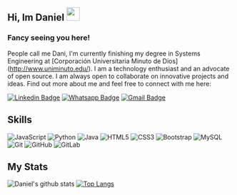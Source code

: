 ## Hi, Im Daniel  <img src="https://raw.githubusercontent.com/aemmadi/aemmadi/master/wave.gif" width="30px">
### Fancy seeing you here!

People call me Dani, I'm currently finishing my degree in Systems Engineering at [Corporación Universitaria Minuto de Dios] (http://www.uniminuto.edu/). I am a technology enthusiast and an advocate of open source. I am always open to collaborate on innovative projects and ideas. Find out more about me and feel free to connect with me here:

[![Linkedin Badge](https://img.shields.io/badge/-Linkeding-0e76a8?style=social-square&logo=Linkedin&logoColor=white&link=https://www.linkedin.com/in/daniel-duran-acevedo//)](https://www.linkedin.com/in/daniel-duran-acevedo/)
[![Whatsapp Badge](https://img.shields.io/badge/-Whatsapp-20603D?style=social-square&logo=Whatsapp&logoColor=white&link=https://api.whatsapp.com/send?phone=+573192276664)](https://api.whatsapp.com/send?phone=+573192276664)
[![Gmail Badge](https://img.shields.io/badge/-Gmail-db4a39??style=plastic&logo=Gmail&logoColor=white&link=mailto:daniels.geek@gmail.com)](mailto:daniels.geek@gmail.com)


## Skills
![JavaScript](https://img.shields.io/badge/-JavaScript-black?style=flat-square&logo=javascript)
![Python](https://img.shields.io/badge/-Python-black?style=flat-square&logo=Python)
![Java](https://img.shields.io/badge/-java-E34A86?style=flat-square&logo=java)
![HTML5](https://img.shields.io/badge/-HTML5-E34F26?style=flat-square&logo=html5&logoColor=white)
![CSS3](https://img.shields.io/badge/-CSS3-1572B6?style=flat-square&logo=css3)
![Bootstrap](https://img.shields.io/badge/-Bootstrap-563D7C?style=flat-square&logo=bootstrap)
![MySQL](https://img.shields.io/badge/-MySQL-black?style=flat-square&logo=mysql)
![Git](https://img.shields.io/badge/-Git-black?style=flat-square&logo=git)
![GitHub](https://img.shields.io/badge/-GitHub-181717?style=flat-square&logo=github)
![GitLab](https://img.shields.io/badge/-GitLab-FCA121?style=flat-square&logo=gitlab)

## My Stats
![Daniel's github stats](https://github-readme-stats.vercel.app/api?username=daniduran&show_icons=true&hide=["stars","prs","contribs"]) 
[![Top Langs](https://github-readme-stats.vercel.app/api/top-langs/?username=daniduran)](https://github.com/daniduran/github-readme-stats)

